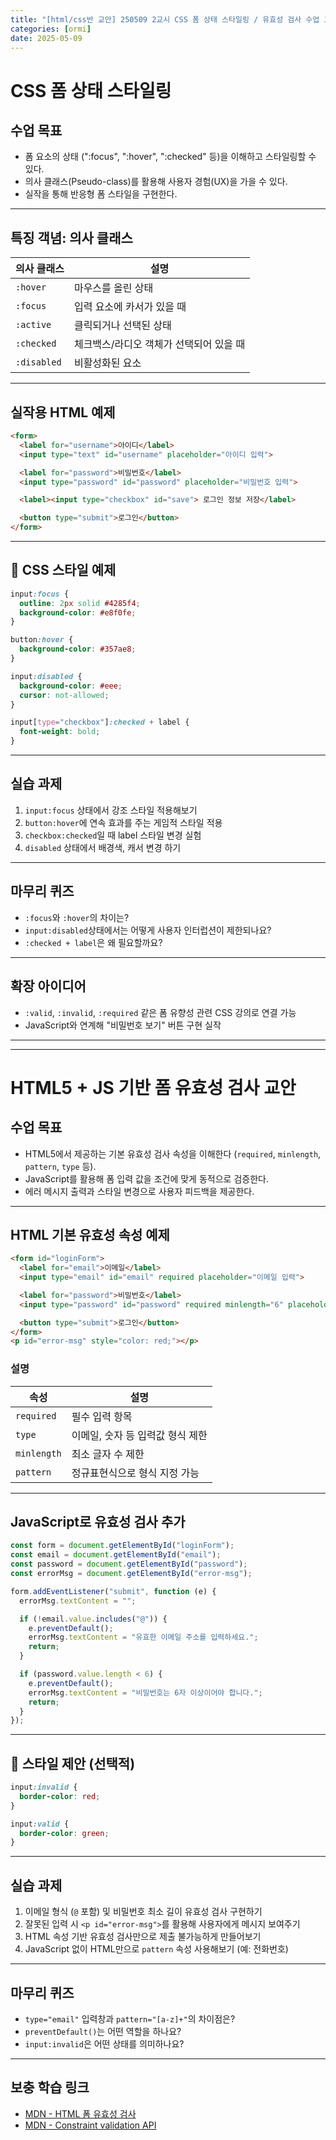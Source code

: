 ```yaml
---
title: "[html/css반 교안] 250509 2교시 CSS 폼 상태 스타일링 / 유효성 검사 수업 교안"
categories: [ormi]
date: 2025-05-09
---
```


#  CSS 폼 상태 스타일링 

## 수업 목표

* 폼 요소의 상태 ("\:focus", "\:hover", "\:checked" 등)을 이해하고 스타일링할 수 있다.
* 의사 클래스(Pseudo-class)를 활용해 사용자 경험(UX)을 가을 수 있다.
* 실작을 통해 반응형 폼 스타일을 구현한다.

---

## 특징 객념: 의사 클래스

| 의사 클래스      | 설명                     |
| ----------- | ---------------------- |
| `:hover`    | 마우스를 올린 상태             |
| `:focus`    | 입력 요소에 카서가 있을 때        |
| `:active`   | 클릭되거나 선택된 상태           |
| `:checked`  | 체크백스/라디오 객체가 선택되어 있을 때 |
| `:disabled` | 비활성화된 요소               |

---

## 실작용 HTML 예제

```html
<form>
  <label for="username">아이디</label>
  <input type="text" id="username" placeholder="아이디 입력">

  <label for="password">비밀번호</label>
  <input type="password" id="password" placeholder="비밀번호 입력">

  <label><input type="checkbox" id="save"> 로그인 정보 저장</label>

  <button type="submit">로그인</button>
</form>
```

---

## 🎨 CSS 스타일 예제

```css
input:focus {
  outline: 2px solid #4285f4;
  background-color: #e8f0fe;
}

button:hover {
  background-color: #357ae8;
}

input:disabled {
  background-color: #eee;
  cursor: not-allowed;
}

input[type="checkbox"]:checked + label {
  font-weight: bold;
}
```

---

## 실습 과제

1. `input:focus` 상태에서 강조 스타일 적용해보기
2. `button:hover`에 연속 효과를 주는 게임적 스타일 적용
3. `checkbox:checked`일 때 label 스타일 변경 실험
4. `disabled` 상태에서 배경색, 캐서 변경 하기

---

## 마무리 퀴즈

* `:focus`와 `:hover`의 차이는?
* `input:disabled`상태에서는 어떻게 사용자 인터럽션이 제한되나요?
* `:checked + label`은 왜 필요할까요?

---

## 확장 아이디어

* `:valid`, `:invalid`, `:required` 같은 폼 유향성 관련 CSS 강의로 연결 가능
* JavaScript와 연계해 "비밀번호 보기" 버튼 구현 실작

---
---

#  HTML5 + JS 기반 폼 유효성 검사 교안

##  수업 목표

* HTML5에서 제공하는 기본 유효성 검사 속성을 이해한다 (`required`, `minlength`, `pattern`, `type` 등).
* JavaScript를 활용해 폼 입력 값을 조건에 맞게 동적으로 검증한다.
* 에러 메시지 출력과 스타일 변경으로 사용자 피드백을 제공한다.

---

##  HTML 기본 유효성 속성 예제

```html
<form id="loginForm">
  <label for="email">이메일</label>
  <input type="email" id="email" required placeholder="이메일 입력">

  <label for="password">비밀번호</label>
  <input type="password" id="password" required minlength="6" placeholder="6자 이상 입력">

  <button type="submit">로그인</button>
</form>
<p id="error-msg" style="color: red;"></p>
```

###  설명

| 속성          | 설명                  |
| ----------- | ------------------- |
| `required`  | 필수 입력 항목            |
| `type`      | 이메일, 숫자 등 입력값 형식 제한 |
| `minlength` | 최소 글자 수 제한          |
| `pattern`   | 정규표현식으로 형식 지정 가능    |

---

##  JavaScript로 유효성 검사 추가

```javascript
const form = document.getElementById("loginForm");
const email = document.getElementById("email");
const password = document.getElementById("password");
const errorMsg = document.getElementById("error-msg");

form.addEventListener("submit", function (e) {
  errorMsg.textContent = "";

  if (!email.value.includes("@")) {
    e.preventDefault();
    errorMsg.textContent = "유효한 이메일 주소를 입력하세요.";
    return;
  }

  if (password.value.length < 6) {
    e.preventDefault();
    errorMsg.textContent = "비밀번호는 6자 이상이어야 합니다.";
    return;
  }
});
```

---

## 🎨 스타일 제안 (선택적)

```css
input:invalid {
  border-color: red;
}

input:valid {
  border-color: green;
}
```

---

## 실습 과제

1. 이메일 형식 (`@` 포함) 및 비밀번호 최소 길이 유효성 검사 구현하기
2. 잘못된 입력 시 `<p id="error-msg">`를 활용해 사용자에게 메시지 보여주기
3. HTML 속성 기반 유효성 검사만으로 제출 불가능하게 만들어보기
4. JavaScript 없이 HTML만으로 `pattern` 속성 사용해보기 (예: 전화번호)

---

##  마무리 퀴즈

* `type="email"` 입력창과 `pattern="[a-z]+"`의 차이점은?
* `preventDefault()`는 어떤 역할을 하나요?
* `input:invalid`은 어떤 상태를 의미하나요?

---

##  보충 학습 링크

* [MDN - HTML 폼 유효성 검사](https://developer.mozilla.org/ko/docs/Learn/Forms/Form_validation)
* [MDN - Constraint validation API](https://developer.mozilla.org/en-US/docs/Web/API/Constraint_validation)
